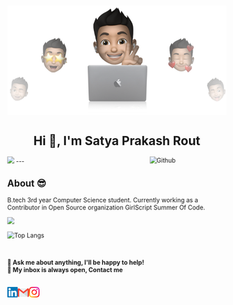 <p align="center">
  <img src="images/cover-thompson.png" />
</p>
<h1 align="center">Hi 👋, I'm Satya Prakash Rout</h1><img src="https://user-images.githubusercontent.com/5679180/79618120-0daffb80-80be-11ea-819e-d2b0fa904d07.gif" width="27px"> 
<img width="35%" align="right" alt="Github" src="https://user-images.githubusercontent.com/48678280/88862734-4903af80-d201-11ea-968b-9c939d88a37c.gif" />
---
<br/>

## About :sunglasses:

B.tech 3rd year Computer Science student. Currently working as a Contributor in Open Source organization GirlScript Summer Of Code.

<img src="https://github-readme-stats.vercel.app/api?username=satyaprakash26&show_icons=true&theme=radical&title_color=8E2DE2&text_color=fff&icon_color=8E2DE2">

![Top Langs](https://github-readme-stats.vercel.app/api/top-langs/?username=satyaprakash26&theme=radical&title_color=8E2DE2&text_color=fff)

<br/>

**💬 Ask me about anything, I'll be happy to help!** <br>
**💬 My inbox is always open, Contact me**
<br>
<br>

<a href="https://www.linkedin.com/in/satya-prakash-rout-526491175/">
<img align="left" alt="Satya Prakash | Linkedin" width="24px" src="images/Linkedin.svg" />
</a>

<a href="mailto:sprout2626@gmail.com">
<img align="left" alt="Satya Prakash | Gmail" width="26px" src="images/Gmail.svg" />
</a>

<a href="https://www.instagram.com/boy.who.code/">
<img align="left" alt="Satya Prakash | Instagram" width="24px" src="images/Instagram.svg" />
</a>

<br>
<br>
